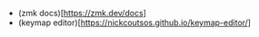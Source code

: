 
* (zmk docs)[https://zmk.dev/docs]
* (keymap editor)[https://nickcoutsos.github.io/keymap-editor/]
